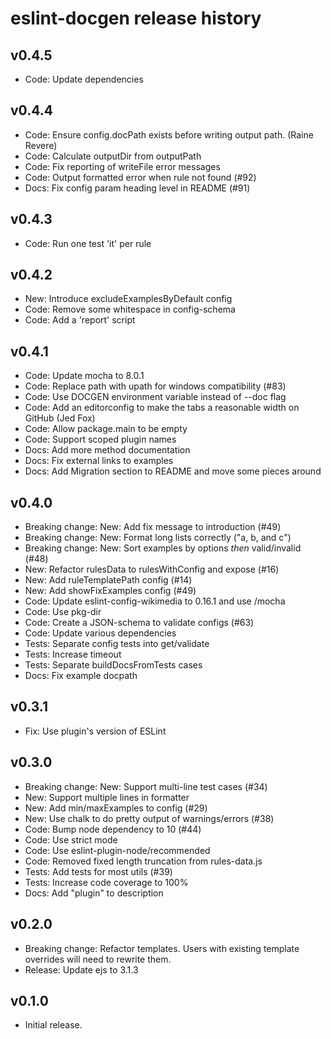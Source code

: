 # eslint-docgen release history

## v0.4.5
* Code: Update dependencies

## v0.4.4

* Code: Ensure config.docPath exists before writing output path. (Raine Revere)
* Code: Calculate outputDir from outputPath
* Code: Fix reporting of writeFile error messages
* Code: Output formatted error when rule not found (#92)
* Docs: Fix config param heading level in README (#91)

## v0.4.3

* Code: Run one test 'it' per rule

## v0.4.2

* New: Introduce excludeExamplesByDefault config
* Code: Remove some whitespace in config-schema
* Code: Add a 'report' script

## v0.4.1

* Code: Update mocha to 8.0.1
* Code: Replace path with upath for windows compatibility (#83)
* Code: Use DOCGEN environment variable instead of --doc flag
* Code: Add an editorconfig to make the tabs a reasonable width on GitHub (Jed Fox)
* Code: Allow package.main to be empty
* Code: Support scoped plugin names
* Docs: Add more method documentation
* Docs: Fix external links to examples
* Docs: Add Migration section to README and move some pieces around

## v0.4.0

* Breaking change: New: Add fix message to introduction (#49)
* Breaking change: New: Format long lists correctly ("a, b, and c")
* Breaking change: New: Sort examples by options *then* valid/invalid (#48)
* New: Refactor rulesData to rulesWithConfig and expose (#16)
* New: Add ruleTemplatePath config (#14)
* New: Add showFixExamples config (#49)
* Code: Update eslint-config-wikimedia to 0.16.1 and use /mocha
* Code: Use pkg-dir
* Code: Create a JSON-schema to validate configs (#63)
* Code: Update various dependencies
* Tests: Separate config tests into get/validate
* Tests: Increase timeout
* Tests: Separate buildDocsFromTests cases
* Docs: Fix example docpath

## v0.3.1

* Fix: Use plugin's version of ESLint

## v0.3.0

* Breaking change: New: Support multi-line test cases (#34)
* New: Support multiple lines in formatter
* New: Add min/maxExamples to config (#29)
* New: Use chalk to do pretty output of warnings/errors (#38)
* Code: Bump node dependency to 10 (#44)
* Code: Use strict mode
* Code: Use eslint-plugin-node/recommended
* Code: Removed fixed length truncation from rules-data.js
* Tests: Add tests for most utils (#39)
* Tests: Increase code coverage to 100%
* Docs: Add "plugin" to description

## v0.2.0

* Breaking change: Refactor templates. Users with existing template overrides will need to rewrite them.
* Release: Update ejs to 3.1.3

## v0.1.0

* Initial release.

